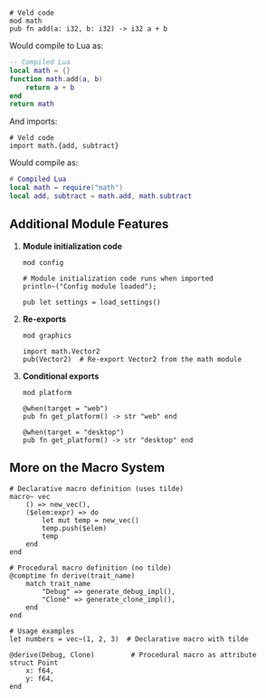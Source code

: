 ```veld
# Veld code
mod math
pub fn add(a: i32, b: i32) -> i32 a + b
```

Would compile to Lua as:

```lua
-- Compiled Lua
local math = {}
function math.add(a, b)
    return a + b
end
return math
```

And imports:

```veld
# Veld code
import math.{add, subtract}
```

Would compile as:

```lua
# Compiled Lua
local math = require("math")
local add, subtract = math.add, math.subtract
```

## Additional Module Features

1. **Module initialization code**
   ```veld
   mod config

   # Module initialization code runs when imported
   println~("Config module loaded");

   pub let settings = load_settings()
   ```

2. **Re-exports**
   ```veld
   mod graphics

   import math.Vector2
   pub(Vector2)  # Re-export Vector2 from the math module
   ```

3. **Conditional exports**
   ```veld
   mod platform

   @when(target = "web")
   pub fn get_platform() -> str "web" end

   @when(target = "desktop")
   pub fn get_platform() -> str "desktop" end
   ```


## More on the Macro System

```veld
# Declarative macro definition (uses tilde)
macro~ vec
    () => new_vec(),
    ($elem:expr) => do
        let mut temp = new_vec()
        temp.push($elem)
        temp
    end
end

# Procedural macro definition (no tilde)
@comptime fn derive(trait_name)
    match trait_name
        "Debug" => generate_debug_impl(),
        "Clone" => generate_clone_impl(),
    end
end

# Usage examples
let numbers = vec~(1, 2, 3)  # Declarative macro with tilde

@derive(Debug, Clone)         # Procedural macro as attribute
struct Point
    x: f64,
    y: f64,
end
```
